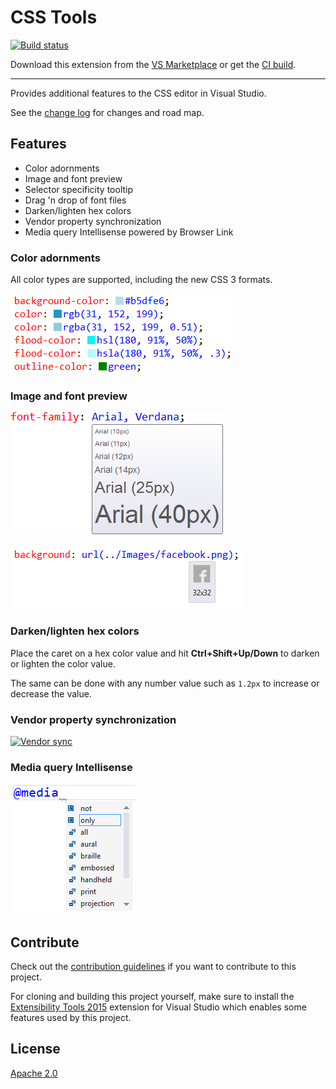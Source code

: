 # CSS Tools

[![Build status](https://ci.appveyor.com/api/projects/status/w27kd5wymudga423?svg=true)](https://ci.appveyor.com/project/madskristensen/csstools2019)

Download this extension from the [VS Marketplace](https://marketplace.visualstudio.com/vsgallery/a2b0e9a8-85c6-4495-8578-dc1da0a8791c)
or get the [CI build](http://vsixgallery.com/extension/1c63270f-485d-4810-99b8-e9d9de82610c/).

---------------------------------------

Provides additional features to the CSS editor in Visual Studio.

See the [change log](CHANGELOG.md) for changes and road map.

## Features

- Color adornments
- Image and font preview
- Selector specificity tooltip
- Drag 'n drop of font files
- Darken/lighten hex colors
- Vendor property synchronization
- Media query Intellisense powered by Browser Link

### Color adornments
All color types are supported, including the new CSS 3 formats.

![Colors](art/color-adornments.png)

### Image and font preview
![Font preview](art/font-preview.png)

![Image preview](art/image-preview.png)

### Darken/lighten hex colors
Place the caret on a hex color value and hit **Ctrl+Shift+Up/Down** to
darken or lighten the color value.

The same can be done with any number value such as `1.2px` to increase
or decrease the value.

### Vendor property synchronization
[![Vendor sync](http://img.youtube.com/vi/9NFKU7CCewE/0.jpg)](http://www.youtube.com/watch?v=9NFKU7CCewE)

### Media query Intellisense
![Media query type](art/mediatype.png)

## Contribute
Check out the [contribution guidelines](.github/CONTRIBUTING.md)
if you want to contribute to this project.

For cloning and building this project yourself, make sure
to install the
[Extensibility Tools 2015](https://visualstudiogallery.msdn.microsoft.com/ab39a092-1343-46e2-b0f1-6a3f91155aa6)
extension for Visual Studio which enables some features
used by this project.

## License
[Apache 2.0](LICENSE)